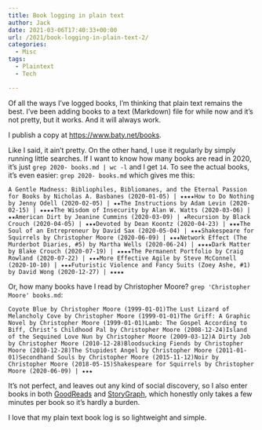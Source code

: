 ```yaml
---
title: Book logging in plain text
author: Jack
date: 2021-03-06T17:40:33+00:00
url: /2021/book-logging-in-plain-text-2/
categories:
  - Misc
tags:
  - Plaintext
  - Tech

---
```

<!--kg-card-begin: html-->Of all the ways I’ve logged books, I’m thinking that plain text remains the best. I’ve been adding books to a text (Markdown) file for while now and it’s not pretty, but it works. And it will always work.

I publish a copy at <https://www.baty.net/books>.

Like I said, it ain’t pretty. On the other hand, I use it regularly by simply running little searches. If I want to know how many books are read in 2020, it’s just `grep 2020- books.md | wc -l` and I get `14`. To see the actual books, it’s even easier: `grep 2020- books.md` which gives me this:

    A Gentle Madness: Bibliophiles, Bibliomanes, and the Eternal Passion for Books by Nicholas A. Basbanes (2020-01-05) | ★★★★How to Do Nothing by Jenny Odell (2020-02-05) | ★★The Instructions by Adam Levin (2020-02-15) | ★★★★The Wisdom of Insecurity by Alan W. Watts (2020-03-06) | ★★American Dirt by Jeanine Cummins (2020-03-09) | ★Recursion by Black Crouch (2020-04-05) | ★★★Devoted by Dean Koontz (2020-04-23) | ★★★The Soul of an Entrepreneur by David Sax (2020-05-04) | ★★★Shakespeare for Squirrels by Christopher Moore (2020-06-09) | ★★★Network Effect (The Murderbot Diaries, #5) by Martha Wells (2020-06-24) | ★★★★Dark Matter by Blake Crouch (2020-07-19) | ★★★★The Permanent Portfolio by Craig Rowland (2020-07-22) | ★★★More Effective Agile by Steve McConnell (2020-10-10) | ★★★Futuristic Violence and Fancy Suits (Zoey Ashe, #1) by David Wong (2020-12-27) | ★★★★

Or, how many books have I read by Christopher Moore? `grep 'Christopher Moore' books.md`:

    Coyote Blue by Christopher Moore (1999-01-01)The Lust Lizard of Melancholy Cove by Christopher Moore (1999-01-01)The Griff: A Graphic Novel by Christopher Moore (1999-01-01)Lamb: The Gospel According to Biff, Christ’s Childhood Pal by Christopher Moore (2008-12-24)Island of the Sequined Love Nun by Christopher Moore (2009-03-12)A Dirty Job by Christopher Moore (2010-12-28)Bloodsucking Fiends by Christopher Moore (2010-12-28)The Stupidest Angel by Christopher Moore (2011-01-01)Secondhand Souls by Christopher Moore (2015-11-12)Noir by Christopher Moore (2018-05-15)Shakespeare for Squirrels by Christopher Moore (2020-06-09) | ★★★

It’s not perfect, and leaves out any kind of social discovery, so I also enter books in both [GoodReads][1] and [StoryGraph][2], which honestly only takes a few minutes per book so it’s hardly a burden.

I love that my plain text book log is so lightweight and simple.

<!--kg-card-end: html-->

 [1]: https://www.goodreads.com/user/show/1259384-jack-baty
 [2]: https://www.thestorygraph.com/
